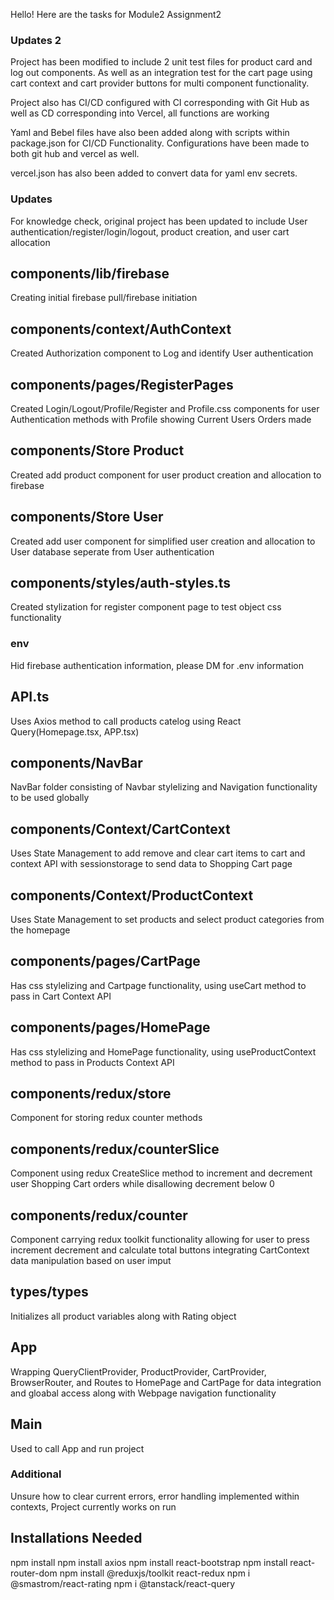 Hello! Here are the tasks for Module2 Assignment2

### Updates 2
Project has been modified to include 2 unit test files for product card and log out components. As well as an integration test for the cart page using cart context and cart provider buttons for multi component functionality.

Project also has CI/CD configured with CI corresponding with Git Hub as well as CD corresponding into Vercel, all functions are working

Yaml and Bebel files have also been added along with scripts within package.json for CI/CD Functionality. Configurations have been made to both git hub and vercel as well.

vercel.json has also been added to convert data for yaml env secrets.

### Updates
For knowledge check, original project has been updated to include User authentication/register/login/logout, product creation, and user cart allocation

## components/lib/firebase
Creating initial firebase pull/firebase initiation

## components/context/AuthContext
Created Authorization component to Log and identify User authentication

## components/pages/RegisterPages
Created Login/Logout/Profile/Register and Profile.css components for user Authentication methods with Profile showing Current Users Orders made

## components/Store Product
Created add product component for user product creation and allocation to firebase

## components/Store User
Created add user component for simplified user creation and allocation to User database seperate from User authentication

## components/styles/auth-styles.ts
Created stylization for register component page to test object css functionality

### env
Hid firebase authentication information, please DM for .env information

## API.ts
Uses Axios method to call products catelog using React Query(Homepage.tsx, APP.tsx)

## components/NavBar
NavBar folder consisting of Navbar stylelizing and Navigation functionality to be used globally

## components/Context/CartContext
Uses State Management to add remove and clear cart items to cart and context API with sessionstorage to send data to Shopping Cart page

## components/Context/ProductContext
Uses State Management to set products and select product categories from the homepage

## components/pages/CartPage
Has css stylelizing and Cartpage functionality, using useCart method to pass in Cart Context API

## components/pages/HomePage
Has css stylelizing and HomePage functionality, using useProductContext method to pass in Products Context API

## components/redux/store
Component for storing redux counter methods

## components/redux/counterSlice
Component using redux CreateSlice method to increment and decrement user Shopping Cart orders while disallowing decrement below 0

## components/redux/counter
Component carrying redux toolkit functionality allowing for user to press increment decrement and calculate total buttons integrating CartContext data manipulation based on user imput

## types/types
Initializes all product variables along with Rating object

## App
Wrapping QueryClientProvider, ProductProvider, CartProvider, BrowserRouter, and Routes to HomePage and CartPage for data integration and gloabal access along with Webpage navigation functionality

## Main
Used to call App and run project

### Additional
Unsure how to clear current errors, error handling implemented within contexts, Project currently works on run

## Installations Needed
npm install
npm install axios
npm install react-bootstrap
npm install react-router-dom
npm install @reduxjs/toolkit react-redux
npm i @smastrom/react-rating
npm i @tanstack/react-query